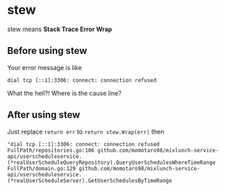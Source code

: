 # stew

stew means __Stack Trace Error Wrap__

## Before using stew

Your error message is like

```
dial tcp [::1]:3306: connect: connection refused
```

What the hell?! Where is the cause line?

## After using stew

Just replace `return err` to `return stew.Wrap(err)` then

```
"dial tcp [::1]:3306: connect: connection refused FullPath/repositories.go:106 github.com/momotaro98/mixlunch-service-api/userscheduleservice.(*realUserScheduleQueryRepository).QueryUserSchedulesWhereTimeRange
FullPath/domain.go:129 github.com/momotaro98/mixlunch-service-api/userscheduleservice.(*realUserScheduleServer).GetUserSchedulesByTimeRange
```
